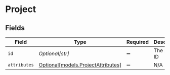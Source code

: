 # Project


## Fields

| Field                                                                | Type                                                                 | Required                                                             | Description                                                          |
| -------------------------------------------------------------------- | -------------------------------------------------------------------- | -------------------------------------------------------------------- | -------------------------------------------------------------------- |
| `id`                                                                 | *Optional[str]*                                                      | :heavy_minus_sign:                                                   | The project ID                                                       |
| `attributes`                                                         | [Optional[models.ProjectAttributes]](../models/projectattributes.md) | :heavy_minus_sign:                                                   | N/A                                                                  |